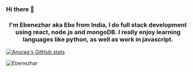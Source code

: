 ### Hi there 👋 

<h3 align="center">I'm Ebenezhar aka Ebıı from India, I do full stack development using react, node.js and mongoDB. I really enjoy learning languages like python, as well as work in javascript.</h3>

[![Anurag's GitHub stats](https://github-readme-stats.vercel.app/api?username=Ebenezhar)](https://github.com/anuraghazra/github-readme-stats)
<p><img align="center" src="https://github-readme-streak-stats.herokuapp.com/?user=Ebenezhar" alt="Ebenezhar" /></p>

